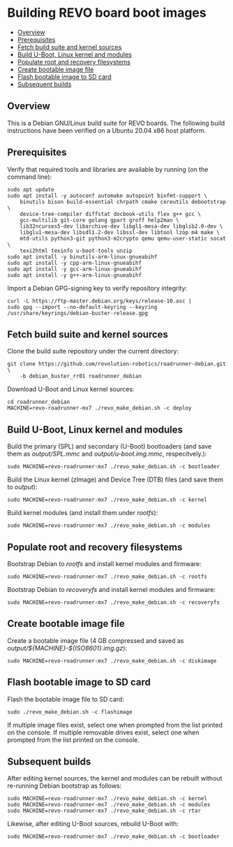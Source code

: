 # Building REVO board boot images

- [Overview](#overview)
- [Prerequisites](#prerequisites)
- [Fetch build suite and kernel sources](#fetch-build-suite-and-kernel-sources)
- [Build U-Boot, Linux kernel and modules](#build-u-boot-linux-kernel-and-modules)
- [Populate root and recovery filesystems](#populate-root-and-recovery-filesystems)
- [Create bootable image file](#create-bootable-image-file)
- [Flash bootable image to SD card](#flash-bootable-image-to-sd-card)
- [Subsequent builds](#subsequent-builds)

## Overview
This is a Debian GNU/Linux build suite for REVO boards.
The following build instructions have been verified on a Ubuntu 20.04 x86 host platform.

## Prerequisites
Verify that required tools and libraries are available by running (on
the command line):

```shell
sudo apt update
sudo apt install -y autoconf automake autopoint binfmt-support \
    binutils bison build-essential chrpath cmake coreutils debootstrap \
    device-tree-compiler diffstat docbook-utils flex g++ gcc \
    gcc-multilib git-core golang gpart groff help2man \
    lib32ncurses5-dev libarchive-dev libgl1-mesa-dev libglib2.0-dev \
    libglu1-mesa-dev libsdl1.2-dev libssl-dev libtool lzop m4 make \
    mtd-utils python3-git python3-m2crypto qemu qemu-user-static socat \
    texi2html texinfo u-boot-tools unzip
sudo apt install -y binutils-arm-linux-gnueabihf
sudo apt install -y cpp-arm-linux-gnueabihf
sudo apt install -y gcc-arm-linux-gnueabihf
sudo apt install -y g++-arm-linux-gnueabihf

```

Import a Debian GPG-signing key to verify repository integrity:

```shell
curl -L https://ftp-master.debian.org/keys/release-10.asc |
sudo gpg --import --no-default-keyring --keyring /usr/share/keyrings/debian-buster-release.gpg
```

## Fetch build suite and kernel sources
Clone the build suite repository under the current directory:

```shell
git clone https://github.com/revolution-robotics/roadrunner-debian.git \
    -b debian_buster_rr01 roadrunner_debian
```

Download U-Boot and Linux kernel sources:

```shell
cd roadrunner_debian
MACHINE=revo-roadrunner-mx7 ./revo_make_debian.sh -c deploy
```

## Build U-Boot, Linux kernel and modules
Build the primary (SPL) and secondary (U-Boot) bootloaders (and save
them as _output/SPL.mmc_ and _output/u-boot.img.mmc_, respecitvely.):


```shell
sudo MACHINE=revo-roadrunner-mx7 ./revo_make_debian.sh -c bootloader
```

Build the Linux kernel (zImage) and Device Tree (DTB) files (and save
them to _output_):

```shell
sudo MACHINE=revo-roadrunner-mx7 ./revo_make_debian.sh -c kernel
```

Build kernel modules (and install them under _rootfs_):

```shell
sudo MACHINE=revo-roadrunner-mx7 ./revo_make_debian.sh -c modules
```

## Populate root and recovery filesystems
Bootstrap Debian to _rootfs_ and install kernel modules and firmware:

```shell
sudo MACHINE=revo-roadrunner-mx7 ./revo_make_debian.sh -c rootfs
```

Bootstrap Debian to _recoveryfs_ and install kernel modules and firmware:

```shell
sudo MACHINE=revo-roadrunner-mx7 ./revo_make_debian.sh -c recoveryfs
```

## Create bootable image file

Create a  bootable image file (4 GB compressed and saved as
_output/\${MACHINE}-\${ISO8601}.img.gz_):

```shell
sudo MACHINE=revo-roadrunner-mx7 ./revo_make_debian.sh -c diskimage
```

## Flash bootable image to SD card
Flash the bootable image file to SD card:

```shell
sudo ./revo_make_debian.sh -c flashimage
```

If multiple image files exist, select one when prompted from the list
printed on the console. If multiple removable drives exist, select one
when prompted from the list printed on the console.

## Subsequent builds
After editing kernel sources, the kernel and modules can be rebuilt
without re-running Debian bootstrap as follows:

```shell
sudo MACHINE=revo-roadrunner-mx7 ./revo_make_debian.sh -c kernel
sudo MACHINE=revo-roadrunner-mx7 ./revo_make_debian.sh -c modules
sudo MACHINE=revo-roadrunner-mx7 ./revo_make_debian.sh -c rtar
```

Likewise, after editing U-Boot sources, rebuild U-Boot with:

```shell
sudo MACHINE=revo-roadrunner-mx7 ./revo_make_debian.sh -c bootloader
```
